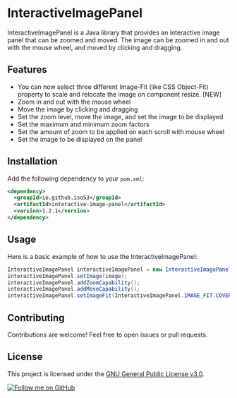 # InteractiveImagePanel

InteractiveImagePanel is a Java library that provides an interactive image panel that can be zoomed and moved. The image can be zoomed in and out with the mouse wheel, and moved by clicking and dragging.

## Features

- You can now select three different Image-Fit (like CSS Object-Fit) property to scale and relocate the image on component resize. [NEW]
- Zoom in and out with the mouse wheel
- Move the image by clicking and dragging
- Set the zoom level, move the image, and set the image to be displayed
- Set the maximum and minimum zoom factors
- Set the amount of zoom to be applied on each scroll with mouse wheel
- Set the image to be displayed on the panel

## Installation

Add the following dependency to your `pom.xml`:

```xml
<dependency>
  <groupId>io.github.iso53</groupId>
  <artifactId>interactive-image-panel</artifactId>
  <version>1.2.1</version>
</dependency>
```

## Usage
Here is a basic example of how to use the InteractiveImagePanel:
```java
InteractiveImagePanel interactiveImagePanel = new InteractiveImagePanel();
interactiveImagePanel.setImage(image);
interactiveImagePanel.addZoomCapability();
interactiveImagePanel.addMoveCapability();
interactiveImagePanel.setImageFit(InteractiveImagePanel.IMAGE_FIT.COVER);
```

## Contributing
Contributions are welcome! Feel free to open issues or pull requests.

## License
This project is licensed under the [GNU General Public License v3.0](LICENSE).

[![Follow me on GitHub](https://img.shields.io/github/followers/iso53?label=Follow%20%40iso53&style=social)](https://github.com/iso53)

